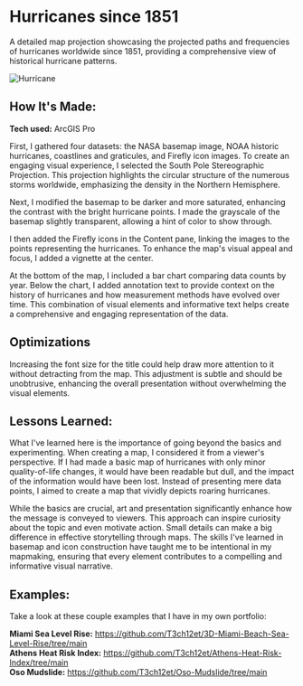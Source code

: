 # Hurricanes since 1851
A detailed map projection showcasing the projected paths and frequencies of hurricanes worldwide since 1851, providing a comprehensive view of historical hurricane patterns.

<img alt = "Hurricane" img src="./Hurricane_Projection_EmekaEmeche.jpg"/>

## How It's Made:

**Tech used:** ArcGIS Pro

First, I gathered four datasets: the NASA basemap image, NOAA historic hurricanes, coastlines and graticules, and Firefly icon images. To create an engaging visual experience, I selected the South Pole Stereographic Projection. This projection highlights the circular structure of the numerous storms worldwide, emphasizing the density in the Northern Hemisphere.

Next, I modified the basemap to be darker and more saturated, enhancing the contrast with the bright hurricane points. I made the grayscale of the basemap slightly transparent, allowing a hint of color to show through.

I then added the Firefly icons in the Content pane, linking the images to the points representing the hurricanes. To enhance the map's visual appeal and focus, I added a vignette at the center.

At the bottom of the map, I included a bar chart comparing data counts by year. Below the chart, I added annotation text to provide context on the history of hurricanes and how measurement methods have evolved over time. This combination of visual elements and informative text helps create a comprehensive and engaging representation of the data.

## Optimizations

Increasing the font size for the title could help draw more attention to it without detracting from the map. This adjustment is subtle and should be unobtrusive, enhancing the overall presentation without overwhelming the visual elements.

## Lessons Learned:

What I've learned here is the importance of going beyond the basics and experimenting. When creating a map, I considered it from a viewer's perspective. If I had made a basic map of hurricanes with only minor quality-of-life changes, it would have been readable but dull, and the impact of the information would have been lost. Instead of presenting mere data points, I aimed to create a map that vividly depicts roaring hurricanes.

While the basics are crucial, art and presentation significantly enhance how the message is conveyed to viewers. This approach can inspire curiosity about the topic and even motivate action. Small details can make a big difference in effective storytelling through maps. The skills I've learned in basemap and icon construction have taught me to be intentional in my mapmaking, ensuring that every element contributes to a compelling and informative visual narrative.

## Examples:
Take a look at these couple examples that I have in my own portfolio:

**Miami Sea Level Rise:** https://github.com/T3ch12et/3D-Miami-Beach-Sea-Level-Rise/tree/main <br>
**Athens Heat Risk Index:** https://github.com/T3ch12et/Athens-Heat-Risk-Index/tree/main <br>
**Oso Mudslide:** https://github.com/T3ch12et/Oso-Mudslide/tree/main
